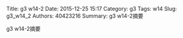 Title: g3 w14-2
Date: 2015-12-25 15:17
Category: g3
Tags: w14
Slug: g3_w14_2
Authors: 40423216
Summary: g3 w14-2摘要

g3 w14-2摘要





